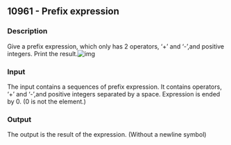 ## 10961 - Prefix expression

### Description

Give a prefix expression, which only has 2 operators, ‘+’ and ‘-’,and positive integers. Print the result.![img](https://acm.cs.nthu.edu.tw/media/uploads/2016/03/08/453.png)

### Input

The input contains a sequences of prefix expression. It contains operators, ‘+’ and ‘-’,and positive integers separated by a space. Expression is ended by 0. (0 is not the element.)

### Output

The output is the result of the expression. (Without a newline symbol)